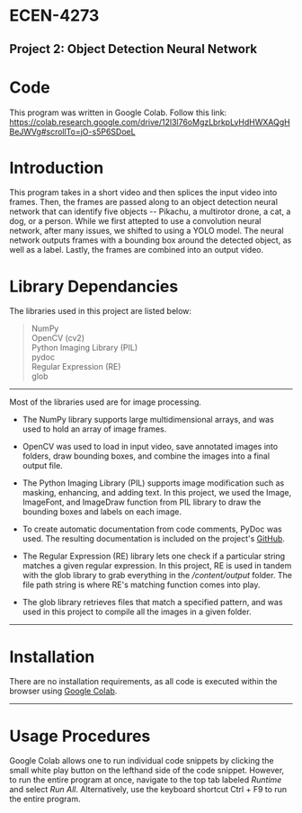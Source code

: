 # ECEN-4273 
## Project 2: Object Detection Neural Network

# Code
This program was written in Google Colab. Follow this link: https://colab.research.google.com/drive/12l3l76oMgzLbrkpLyHdHWXAQgHBeJWVg#scrollTo=jO-s5P6SDoeL

# Introduction
This program takes in a short video and then splices the input video into frames. Then, the frames are passed along to an object detection neural network that can identify five objects -- Pikachu, a multirotor drone, a cat, a dog, or a person. While we first attepted to use a convolution neural network, after many issues, we shifted to using a YOLO model. The neural network outputs frames with a bounding box around the detected object, as well as a label. Lastly, the frames are combined into an output video. 

# Library Dependancies
The libraries used in this project are listed below: 
> NumPy <br>
> OpenCV (cv2) <br>
> Python Imaging Library (PIL) <br>
> pydoc <br>
> Regular Expression (RE) <br>
> glob <br>

---

Most of the libraries used are for image processing.
 
* The NumPy library supports large multidimensional arrays, and was used to hold an array of image frames.
 
* OpenCV was used to load in input video, save annotated images into folders, draw bounding boxes, and combine the images into a final output file.
 
* The Python Imaging Library (PIL) supports image modification such as masking, enhancing, and adding text. In this project, we used the Image, ImageFont, and ImageDraw function from PIL library to draw the bounding boxes and labels on each image.
 
* To create automatic documentation from code comments, PyDoc was used. The resulting documentation is included on the project's [GitHub](https://github.com/ICook094/ECEN-4273-Proj2).
 
* The Regular Expression (RE) library lets one check if a particular string matches a given regular expression. In this project, RE is used in tandem with the glob library to grab everything in the */content/output* folder. The file path string is where RE's matching function comes into play.
 
* The glob library retrieves files that match a specified pattern, and was used in this project to compile all the images in a given folder.

---
# Installation

There are no installation requirements, as all code is executed within the browser using [Google Colab](https://colab.research.google.com/drive/12l3l76oMgzLbrkpLyHdHWXAQgHBeJWVg#scrollTo=GAz1XQqsCG3s).

---
# Usage Procedures
Google Colab allows one to run individual code snippets by clicking the small white play button on the lefthand side of the code snippet. However, to run the entire program at once, navigate to the top tab labeled *Runtime* and select *Run All*. Alternatively, use the keyboard shortcut Ctrl + F9 to run the entire program.  
